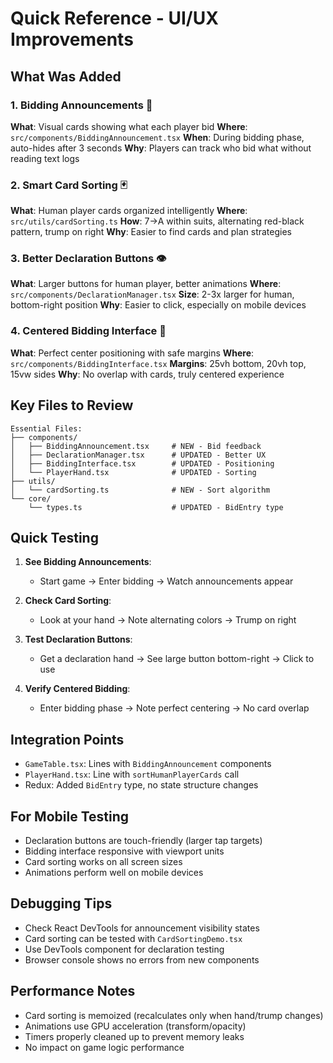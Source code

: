 # Quick Reference - UI/UX Improvements

## What Was Added

### 1. Bidding Announcements 🎯
**What**: Visual cards showing what each player bid
**Where**: `src/components/BiddingAnnouncement.tsx`
**When**: During bidding phase, auto-hides after 3 seconds
**Why**: Players can track who bid what without reading text logs

### 2. Smart Card Sorting 🃏
**What**: Human player cards organized intelligently
**Where**: `src/utils/cardSorting.ts`
**How**: 7→A within suits, alternating red-black pattern, trump on right
**Why**: Easier to find cards and plan strategies

### 3. Better Declaration Buttons 👁️
**What**: Larger buttons for human player, better animations
**Where**: `src/components/DeclarationManager.tsx`
**Size**: 2-3x larger for human, bottom-right position
**Why**: Easier to click, especially on mobile devices

### 4. Centered Bidding Interface 🎨
**What**: Perfect center positioning with safe margins
**Where**: `src/components/BiddingInterface.tsx`
**Margins**: 25vh bottom, 20vh top, 15vw sides
**Why**: No overlap with cards, truly centered experience

## Key Files to Review

```
Essential Files:
├── components/
│   ├── BiddingAnnouncement.tsx     # NEW - Bid feedback
│   ├── DeclarationManager.tsx      # UPDATED - Better UX
│   ├── BiddingInterface.tsx        # UPDATED - Positioning
│   └── PlayerHand.tsx              # UPDATED - Sorting
├── utils/
│   └── cardSorting.ts              # NEW - Sort algorithm
└── core/
    └── types.ts                    # UPDATED - BidEntry type
```

## Quick Testing

1. **See Bidding Announcements**:
   - Start game → Enter bidding → Watch announcements appear

2. **Check Card Sorting**:
   - Look at your hand → Note alternating colors → Trump on right

3. **Test Declaration Buttons**:
   - Get a declaration hand → See large button bottom-right → Click to use

4. **Verify Centered Bidding**:
   - Enter bidding phase → Note perfect centering → No card overlap

## Integration Points

- `GameTable.tsx`: Lines with `BiddingAnnouncement` components
- `PlayerHand.tsx`: Line with `sortHumanPlayerCards` call
- Redux: Added `BidEntry` type, no state structure changes

## For Mobile Testing

- Declaration buttons are touch-friendly (larger tap targets)
- Bidding interface responsive with viewport units
- Card sorting works on all screen sizes
- Animations perform well on mobile devices

## Debugging Tips

- Check React DevTools for announcement visibility states
- Card sorting can be tested with `CardSortingDemo.tsx`
- Use DevTools component for declaration testing
- Browser console shows no errors from new components

## Performance Notes

- Card sorting is memoized (recalculates only when hand/trump changes)
- Animations use GPU acceleration (transform/opacity)
- Timers properly cleaned up to prevent memory leaks
- No impact on game logic performance
